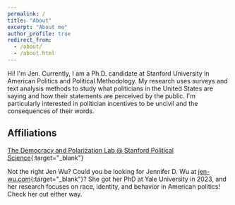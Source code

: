 ```yaml
---
permalink: /
title: "About"
excerpt: "About me"
author_profile: true
redirect_from: 
  - /about/
  - /about.html
---
```


Hi! I'm Jen. Currently, I am a Ph.D. candidate at Stanford University in American Politics and Political Methodology. My research uses surveys and text analysis methods to study what politicians in the United States are saying and how their statements are perceived by the public. I'm particularly interested in politician incentives to be uncivil and the consequences of their words.

## Affiliations 

[The Democracy and Polarization Lab @ Stanford Political Science](https://stanforddpl.org/){:target="_blank"}


Not the right Jen Wu? Could you be looking for Jennifer D. Wu at [jen-wu.com](https://www.jen-wu.com/){:target="_blank"}? She got her PhD at Yale University in 2023, and her research focuses on race, identity, and behavior in American politics! Check her out either way.